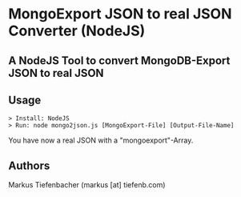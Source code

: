 MongoExport JSON to real JSON Converter (NodeJS)
==================================

## A NodeJS Tool to convert MongoDB-Export JSON to real JSON

[Node.js]: http://nodejs.org
[Github repo]: https://github.com/tiefenb/MongoExport-to-JSON.git

Usage
------------
	> Install: NodeJS
	> Run: node mongo2json.js [MongoExport-File] [Output-File-Name]
	
You have now a real JSON with a "mongoexport"-Array.

Authors
-------
Markus Tiefenbacher (markus [at] tiefenb.com)